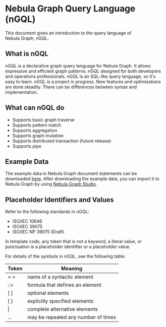 # Nebula Graph Query Language (nGQL)

This document gives an introduction to the query language of Nebula Graph, nGQL.

## What is nGQL

nGQL is a declarative graph query language for Nebula Graph. It allows expressive and efficient graph patterns. nGQL designed for both developers and operations professionals. nGQL is an SQL-like query language, so it's easy to learn. nGQL is a project in progress. New features and optimizations are done steadily. There can be differences between syntax and implementation.

## What can nGQL do

- Supports basic graph traverse
- Supports pattern match
- Supports aggregation
- Supports graph mutation
- Supports distributed transaction (future release)
- Supports pipe

## Example Data

The example data in Nebula Graph document statements can be downloaded [here](https://github.com/vesoft-inc/nebula-graph/blob/master/tests/data/nba.ngql). After downloading the example data, you can import it to Nebula Graph by using [Nebula Graph Studio](https://github.com/vesoft-inc/nebula-web-docker/tree/master/v2).

## Placeholder Identifiers and Values

Refer to the following standards in nGQL:

- ISO/IEC 10646
- ISO/IEC 39075
- ISO/IEC NP 39075 (Draft)

In template code, any token that is not a keyword, a literal value, or punctuation is a placeholder identifier or a placeholder value.

For details of the symbols in nGQL, see the following table:

|  Token | Meaning  |
|  ----  | ----  |
| < >    | name of a syntactic element |
| ::=    | formula that defines an element |
| [ ]    | optional elements |
| { }    | explicitly specified elements |
|  \|    | complete alternative elements |
| ...    |  may be repeated any number of times |
